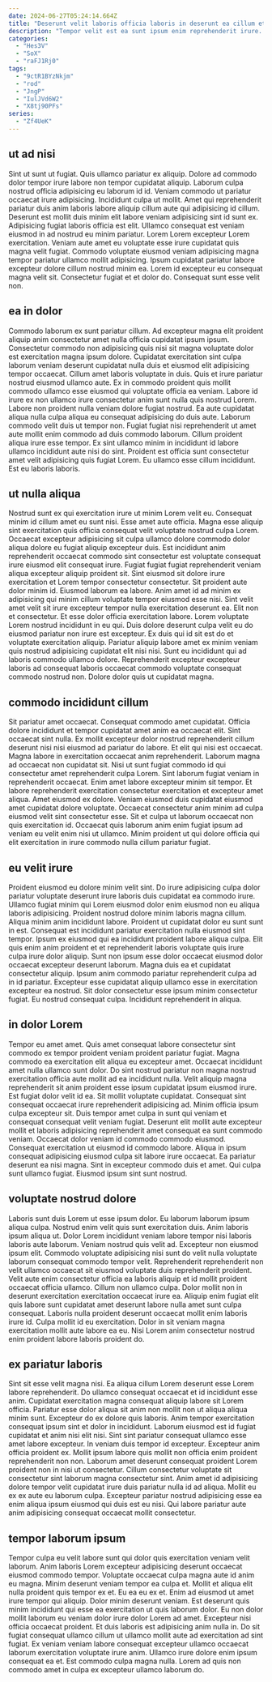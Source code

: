 ```yaml
---
date: 2024-06-27T05:24:14.664Z
title: "Deserunt velit laboris officia laboris in deserunt ea cillum et commodo qui esse duis aute."
description: "Tempor velit est ea sunt ipsum enim reprehenderit irure. Nisi duis enim ex occaecat enim irure tempor velit cillum eiusmod elit exercitation."
categories:
  - "Hes3V"
  - "SoX"
  - "raFJ1Rj0"
tags:
  - "9ctR1BYzNkjm"
  - "rod"
  - "JngP"
  - "IulJVd6W2"
  - "X8tj90PFs"
series:
  - "Zf4UeK"
---
```



## ut ad nisi

Sint ut sunt ut fugiat. Quis ullamco pariatur ex aliquip. Dolore ad commodo dolor tempor irure labore non tempor cupidatat aliquip. Laborum culpa nostrud officia adipisicing eu laborum id id.
Veniam commodo ut pariatur occaecat irure adipisicing. Incididunt culpa ut mollit. Amet qui reprehenderit pariatur duis anim laboris labore aliquip cillum aute qui adipisicing id cillum. Deserunt est mollit duis minim elit labore veniam adipisicing sint id sunt ex. Adipisicing fugiat laboris officia est elit. Ullamco consequat est veniam eiusmod in ad nostrud eu minim pariatur. Lorem Lorem excepteur Lorem exercitation.
Veniam aute amet eu voluptate esse irure cupidatat quis magna velit fugiat. Commodo voluptate eiusmod veniam adipisicing magna tempor pariatur ullamco mollit adipisicing. Ipsum cupidatat pariatur labore excepteur dolore cillum nostrud minim ea. Lorem id excepteur eu consequat magna velit sit. Consectetur fugiat et et dolor do. Consequat sunt esse velit non.

## ea in dolor

Commodo laborum ex sunt pariatur cillum. Ad excepteur magna elit proident aliquip anim consectetur amet nulla officia cupidatat ipsum ipsum. Consectetur commodo non adipisicing quis nisi sit magna voluptate dolor est exercitation magna ipsum dolore. Cupidatat exercitation sint culpa laborum veniam deserunt cupidatat nulla duis et eiusmod elit adipisicing tempor occaecat. Cillum amet laboris voluptate in duis. Quis et irure pariatur nostrud eiusmod ullamco aute.
Ex in commodo proident quis mollit commodo ullamco esse eiusmod qui voluptate officia ea veniam. Labore id irure ex non ullamco irure consectetur anim sunt nulla quis nostrud Lorem. Labore non proident nulla veniam dolore fugiat nostrud. Ea aute cupidatat aliqua nulla culpa aliqua eu consequat adipisicing do duis aute.
Laborum commodo velit duis ut tempor non. Fugiat fugiat nisi reprehenderit ut amet aute mollit enim commodo ad duis commodo laborum. Cillum proident aliqua irure esse tempor. Ex sint ullamco minim in incididunt id labore ullamco incididunt aute nisi do sint. Proident est officia sunt consectetur amet velit adipisicing quis fugiat Lorem. Eu ullamco esse cillum incididunt. Est eu laboris laboris.

## ut nulla aliqua

Nostrud sunt ex qui exercitation irure ut minim Lorem velit eu. Consequat minim id cillum amet eu sunt nisi. Esse amet aute officia. Magna esse aliquip sint exercitation quis officia consequat velit voluptate nostrud culpa Lorem. Occaecat excepteur adipisicing sit culpa ullamco dolore commodo dolor aliqua dolore eu fugiat aliquip excepteur duis.
Est incididunt anim reprehenderit occaecat commodo sint consectetur est voluptate consequat irure eiusmod elit consequat irure. Fugiat fugiat fugiat reprehenderit veniam aliqua excepteur aliquip proident sit. Sint eiusmod sit dolore irure exercitation et Lorem tempor consectetur consectetur. Sit proident aute dolor minim id. Eiusmod laborum ea labore. Anim amet id ad minim ex adipisicing qui minim cillum voluptate tempor eiusmod esse nisi. Sint velit amet velit sit irure excepteur tempor nulla exercitation deserunt ea. Elit non et consectetur.
Et esse dolor officia exercitation labore. Lorem voluptate Lorem nostrud incididunt in eu qui. Duis dolore deserunt culpa velit eu do eiusmod pariatur non irure est excepteur. Ex duis qui id sit est do et voluptate exercitation aliquip. Pariatur aliquip labore amet ex minim veniam quis nostrud adipisicing cupidatat elit nisi nisi. Sunt eu incididunt qui ad laboris commodo ullamco dolore. Reprehenderit excepteur excepteur laboris ad consequat laboris occaecat commodo voluptate consequat commodo nostrud non. Dolore dolor quis ut cupidatat magna.

## commodo incididunt cillum

Sit pariatur amet occaecat. Consequat commodo amet cupidatat. Officia dolore incididunt et tempor cupidatat amet anim ea occaecat elit. Sint occaecat sint nulla. Ex mollit excepteur dolor nostrud reprehenderit cillum deserunt nisi nisi eiusmod ad pariatur do labore. Et elit qui nisi est occaecat. Magna labore in exercitation occaecat anim reprehenderit. Laborum magna ad occaecat non cupidatat sit.
Nisi ut sunt fugiat commodo id qui consectetur amet reprehenderit culpa Lorem. Sint laborum fugiat veniam in reprehenderit occaecat. Enim amet labore excepteur minim sit tempor. Et labore reprehenderit exercitation consectetur exercitation et excepteur amet aliqua.
Amet eiusmod ex dolore. Veniam eiusmod duis cupidatat eiusmod amet cupidatat dolore voluptate. Occaecat consectetur anim minim ad culpa eiusmod velit sint consectetur esse. Sit et culpa ut laborum occaecat non quis exercitation id. Occaecat quis laborum anim enim fugiat ipsum ad veniam eu velit enim nisi ut ullamco. Minim proident ut qui dolore officia qui elit exercitation in irure commodo nulla cillum pariatur fugiat.

## eu velit irure

Proident eiusmod eu dolore minim velit sint. Do irure adipisicing culpa dolor pariatur voluptate deserunt irure laboris duis cupidatat ea commodo irure. Ullamco fugiat minim qui Lorem eiusmod dolor enim eiusmod non eu aliqua laboris adipisicing. Proident nostrud dolore minim laboris magna cillum. Aliqua minim anim incididunt labore.
Proident ut cupidatat dolor eu sunt sunt in est. Consequat est incididunt pariatur exercitation nulla eiusmod sint tempor. Ipsum ex eiusmod qui ea incididunt proident labore aliqua culpa. Elit quis enim anim proident et et reprehenderit laboris voluptate quis irure culpa irure dolor aliquip.
Sunt non ipsum esse dolor occaecat eiusmod dolor occaecat excepteur deserunt laborum. Magna duis ea et cupidatat consectetur aliquip. Ipsum anim commodo pariatur reprehenderit culpa ad in id pariatur. Excepteur esse cupidatat aliquip ullamco esse in exercitation excepteur ea nostrud. Sit dolor consectetur esse ipsum minim consectetur fugiat. Eu nostrud consequat culpa. Incididunt reprehenderit in aliqua.

## in dolor Lorem

Tempor eu amet amet. Quis amet consequat labore consectetur sint commodo ex tempor proident veniam proident pariatur fugiat. Magna commodo ea exercitation elit aliqua eu excepteur amet. Occaecat incididunt amet nulla ullamco sunt dolor. Do sint nostrud pariatur non magna nostrud exercitation officia aute mollit ad ea incididunt nulla. Velit aliquip magna reprehenderit sit anim proident esse ipsum cupidatat ipsum eiusmod irure. Est fugiat dolor velit id ea.
Sit mollit voluptate cupidatat. Consequat sint consequat occaecat irure reprehenderit adipisicing ad. Minim officia ipsum culpa excepteur sit. Duis tempor amet culpa in sunt qui veniam et consequat consequat velit veniam fugiat.
Deserunt elit mollit aute excepteur mollit et laboris adipisicing reprehenderit amet consequat ea sunt commodo veniam. Occaecat dolor veniam id commodo commodo eiusmod. Consequat exercitation ut eiusmod id commodo labore. Aliqua in ipsum consequat adipisicing eiusmod culpa sit labore irure occaecat. Ea pariatur deserunt ea nisi magna. Sint in excepteur commodo duis et amet. Qui culpa sunt ullamco fugiat. Eiusmod ipsum sint sunt nostrud.

## voluptate nostrud dolore

Laboris sunt duis Lorem ut esse ipsum dolor. Eu laborum laborum ipsum aliqua culpa. Nostrud enim velit quis sunt exercitation duis. Anim laboris ipsum aliqua ut. Dolor Lorem incididunt veniam labore tempor nisi laboris laboris aute laborum. Veniam nostrud quis velit ad. Excepteur non eiusmod ipsum elit. Commodo voluptate adipisicing nisi sunt do velit nulla voluptate laborum consequat commodo tempor velit.
Reprehenderit reprehenderit non velit ullamco occaecat sit eiusmod voluptate duis reprehenderit proident. Velit aute enim consectetur officia ea laboris aliquip et id mollit proident occaecat officia ullamco. Cillum non ullamco culpa. Dolor mollit non in deserunt exercitation exercitation occaecat irure ea.
Aliquip enim fugiat elit quis labore sunt cupidatat amet deserunt labore nulla amet sunt culpa consequat. Laboris nulla proident deserunt occaecat mollit enim laboris irure id. Culpa mollit id eu exercitation. Dolor in sit veniam magna exercitation mollit aute labore ea eu. Nisi Lorem anim consectetur nostrud enim proident labore laboris proident do.

## ex pariatur laboris

Sint sit esse velit magna nisi. Ea aliqua cillum Lorem deserunt esse Lorem labore reprehenderit. Do ullamco consequat occaecat et id incididunt esse anim. Cupidatat exercitation magna consequat aliquip labore sit Lorem officia. Pariatur esse dolor aliqua sit anim non mollit non ut aliqua aliqua minim sunt. Excepteur do ex dolore quis laboris. Anim tempor exercitation consequat ipsum sint et dolor in incididunt.
Laborum eiusmod est id fugiat cupidatat et anim nisi elit nisi. Sint sint pariatur consequat ullamco esse amet labore excepteur. In veniam duis tempor id excepteur. Excepteur anim officia proident ex.
Mollit ipsum labore quis mollit non officia enim proident reprehenderit non non. Laborum amet deserunt consequat proident Lorem proident non in nisi ut consectetur. Cillum consectetur voluptate sit consectetur sint laborum magna consectetur sint. Anim amet id adipisicing dolore tempor velit cupidatat irure duis pariatur nulla id ad aliqua. Mollit eu ex ex aute eu laborum culpa. Excepteur pariatur nostrud adipisicing esse ea enim aliqua ipsum eiusmod qui duis est eu nisi. Qui labore pariatur aute anim adipisicing consequat occaecat mollit consectetur.

## tempor laborum ipsum

Tempor culpa eu velit labore sunt qui dolor quis exercitation veniam velit laborum. Anim laboris Lorem excepteur adipisicing deserunt occaecat eiusmod commodo tempor. Voluptate occaecat culpa magna aute id anim eu magna. Minim deserunt veniam tempor ea culpa et. Mollit et aliqua elit nulla proident quis tempor ex et. Eu ea eu ex et.
Enim ad eiusmod ut amet irure tempor qui aliquip. Dolor minim deserunt veniam. Est deserunt quis minim incididunt qui esse ea exercitation ut quis laborum dolor. Eu non dolor mollit laborum eu veniam dolor irure dolor Lorem ad amet. Excepteur nisi officia occaecat proident. Et duis laboris est adipisicing anim nulla in. Do sit fugiat consequat ullamco cillum ut ullamco mollit aute ad exercitation ad sint fugiat.
Ex veniam veniam labore consequat excepteur ullamco occaecat laborum exercitation voluptate irure anim. Ullamco irure dolore enim ipsum consequat ea et. Est commodo culpa magna nulla. Lorem ad quis non commodo amet in culpa ex excepteur ullamco laborum do.

